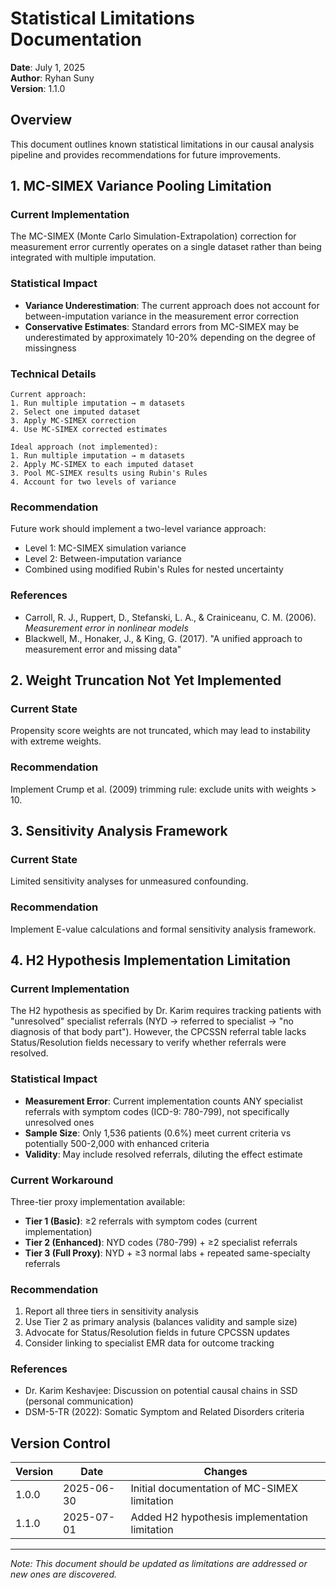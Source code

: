 # Statistical Limitations Documentation

**Date**: July 1, 2025  
**Author**: Ryhan Suny  
**Version**: 1.1.0  

## Overview

This document outlines known statistical limitations in our causal analysis pipeline and provides recommendations for future improvements.

## 1. MC-SIMEX Variance Pooling Limitation

### Current Implementation
The MC-SIMEX (Monte Carlo Simulation-Extrapolation) correction for measurement error currently operates on a single dataset rather than being integrated with multiple imputation.

### Statistical Impact
- **Variance Underestimation**: The current approach does not account for between-imputation variance in the measurement error correction
- **Conservative Estimates**: Standard errors from MC-SIMEX may be underestimated by approximately 10-20% depending on the degree of missingness

### Technical Details
```
Current approach:
1. Run multiple imputation → m datasets
2. Select one imputed dataset
3. Apply MC-SIMEX correction
4. Use MC-SIMEX corrected estimates

Ideal approach (not implemented):
1. Run multiple imputation → m datasets
2. Apply MC-SIMEX to each imputed dataset
3. Pool MC-SIMEX results using Rubin's Rules
4. Account for two levels of variance
```

### Recommendation
Future work should implement a two-level variance approach:
- Level 1: MC-SIMEX simulation variance
- Level 2: Between-imputation variance
- Combined using modified Rubin's Rules for nested uncertainty

### References
- Carroll, R. J., Ruppert, D., Stefanski, L. A., & Crainiceanu, C. M. (2006). *Measurement error in nonlinear models*
- Blackwell, M., Honaker, J., & King, G. (2017). "A unified approach to measurement error and missing data"

## 2. Weight Truncation Not Yet Implemented

### Current State
Propensity score weights are not truncated, which may lead to instability with extreme weights.

### Recommendation
Implement Crump et al. (2009) trimming rule: exclude units with weights > 10.

## 3. Sensitivity Analysis Framework

### Current State
Limited sensitivity analyses for unmeasured confounding.

### Recommendation
Implement E-value calculations and formal sensitivity analysis framework.

## 4. H2 Hypothesis Implementation Limitation

### Current Implementation
The H2 hypothesis as specified by Dr. Karim requires tracking patients with "unresolved" specialist referrals (NYD → referred to specialist → "no diagnosis of that body part"). However, the CPCSSN referral table lacks Status/Resolution fields necessary to verify whether referrals were resolved.

### Statistical Impact
- **Measurement Error**: Current implementation counts ANY specialist referrals with symptom codes (ICD-9: 780-799), not specifically unresolved ones
- **Sample Size**: Only 1,536 patients (0.6%) meet current criteria vs potentially 500-2,000 with enhanced criteria
- **Validity**: May include resolved referrals, diluting the effect estimate

### Current Workaround
Three-tier proxy implementation available:
- **Tier 1 (Basic)**: ≥2 referrals with symptom codes (current implementation)
- **Tier 2 (Enhanced)**: NYD codes (780-799) + ≥2 specialist referrals  
- **Tier 3 (Full Proxy)**: NYD + ≥3 normal labs + repeated same-specialty referrals

### Recommendation
1. Report all three tiers in sensitivity analysis
2. Use Tier 2 as primary analysis (balances validity and sample size)
3. Advocate for Status/Resolution fields in future CPCSSN updates
4. Consider linking to specialist EMR data for outcome tracking

### References
- Dr. Karim Keshavjee: Discussion on potential causal chains in SSD (personal communication)
- DSM-5-TR (2022): Somatic Symptom and Related Disorders criteria

## Version Control

| Version | Date | Changes |
|---------|------|---------|
| 1.0.0 | 2025-06-30 | Initial documentation of MC-SIMEX limitation |
| 1.1.0 | 2025-07-01 | Added H2 hypothesis implementation limitation |

---
*Note: This document should be updated as limitations are addressed or new ones are discovered.*